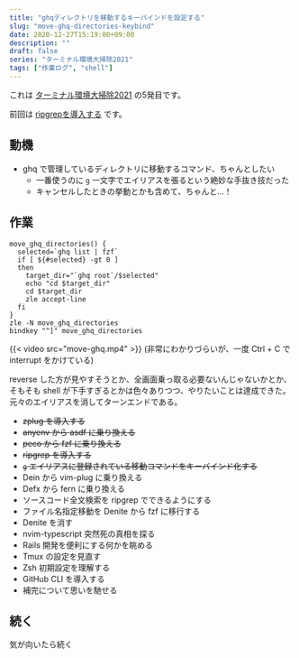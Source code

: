 ```yaml
---
title: "ghqディレクトリを移動するキーバインドを設定する"
slug: "move-ghq-directories-keybind"
date: 2020-12-27T15:19:00+09:00
description: ""
draft: false
series: "ターミナル環境大掃除2021"
tags: ["作業ログ", "shell"]
---
```


これは [ターミナル環境大掃除2021](/renew-terminal-env-2021) の5発目です。

前回は [ripgrepを導入する](/install-ripgrep) です。

## 動機

* ghq で管理しているディレクトリに移動するコマンド、ちゃんとしたい
  * 一番使うのに `g` 一文字でエイリアスを張るという絶妙な手抜き技だった
  * キャンセルしたときの挙動とかも含めて、ちゃんと…！

## 作業

```shell
move_ghq_directories() {
  selected=`ghq list | fzf`
  if [ ${#selected} -gt 0 ]
  then
    target_dir="`ghq root`/$selected"
    echo "cd $target_dir"
    cd $target_dir
    zle accept-line
  fi
}
zle -N move_ghq_directories
bindkey "^]" move_ghq_directories
```

{{< video src="move-ghq.mp4" >}}
(非常にわかりづらいが、一度 Ctrl + C で interrupt をかけている)

reverse した方が見やすそうとか、全画面乗っ取る必要ないんじゃないかとか、そもそも shell が下手すぎるとかは色々ありつつ、やりたいことは達成できた。元々のエイリアスを消してターンエンドである。

* ~~zplug を導入する~~
* ~~anyenv から asdf に乗り換える~~
* ~~peco から fzf に乗り換える~~
* ~~ripgrep を導入する~~
* ~~`g` エイリアスに登録されている移動コマンドをキーバインド化する~~
* Dein から vim-plug に乗り換える
* Defx から fern に乗り換える
* ソースコード全文検索を ripgrep でできるようにする
* ファイル名指定移動を Denite から fzf に移行する
* Denite を消す
* nvim-typescript 突然死の真相を探る
* Rails 開発を便利にする何かを眺める
* Tmux の設定を見直す
* Zsh 初期設定を理解する
* GitHub CLI を導入する
* 補完について思いを馳せる

## 続く

気が向いたら続く
